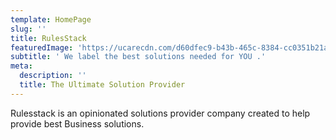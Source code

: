 ```yaml
---
template: HomePage
slug: ''
title: RulesStack
featuredImage: 'https://ucarecdn.com/d60dfec9-b43b-465c-8384-cc0351b21a67/'
subtitle: ' We label the best solutions needed for YOU .'
meta:
  description: ''
  title: The Ultimate Solution Provider
---
```

Rulesstack is an opinionated solutions provider company created to help provide best Business solutions.
